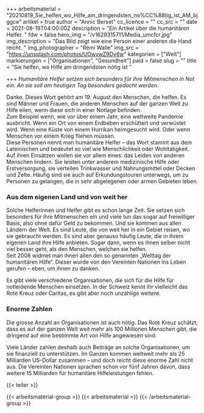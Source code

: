 +++
arbeitsmaterial = "20210819_Sie_helfen_wo_Hilfe_am_dringendsten_no%CC%88tig_ist_AM_bjggce"
artikel = true
author = "Annic Berset"
cc_licence = ""
cc_src = ""
date = 2021-08-19T04:00:00Z
description = "Ein Artikel über die humanitären Helfer. "
fdw = false
hero_img = "/v1629315711/Media_umcfcr.jpg"
img_description = "Das Bild zeigt wie eine Person einer anderen die Hand reicht. "
img_photographer = "Rémi Walle"
img_src = "https://unsplash.com/photos/UOwvwZ9Dy6w"
kategorien = ["Welt"]
markierungen = ["Organisationen", "Gesundheit"]
paid = false
slug = ""
title = "Sie helfen, wo Hilfe am dringendsten nötig ist "

+++
_Humanitäre Helfer setzen sich besonders für ihre Mitmenschen in Not ein. An sie soll am heutigen Tag besonders gedacht werden._

Danke. Dieses Wort gehört am 19. August den Menschen, die helfen. Es sind Männer und Frauen, die anderen Menschen auf der ganzen Welt zu Hilfe eilen, wenn diese sich in einer Notlage befinden.  
Zum Beispiel wenn, wie vor über einem Jahr, eine weltweite Pandemie ausbricht. Wenn ein Ort von einem Erdbeben erschüttert und verwüstet wird. Wenn eine Küste von einem Hurrikan heimgesucht wird. Oder wenn Menschen vor einem Krieg fliehen müssen.  
Diese Personen nennt man humanitäre Helfer – das Wort stammt aus dem Lateinischen und bedeutet so viel wie Menschlichkeit oder Wohltätigkeit. Auf ihren Einsätzen wollen sie vor allem eines: das Leiden von anderen Menschen lindern. Sie leisten unter anderem medizinische Hilfe oder Erstversorgung, sie verteilen Trinkwasser und Nahrungsmittel oder Decken und Zelte. Häufig sind sie auch auf Erkundungstouren unterwegs, um zu Personen zu gelangen, die in sehr abgelegenen oder armen Gebieten leben.

### Aus dem eigenen Land und von weit her

Solche Helferinnen und Helfer gibt es schon lange Zeit. Sie setzen sich besonders für ihre Mitmenschen ein und viele tun das sogar auf freiwilliger Basis, also ohne dafür Geld zu bekommen. Und sie kommen aus allen Ländern der Welt. Es sind Leute, die von weit her in ein Gebiet reisen, wo sie gebraucht werden. Es sind aber genauso häufig Leute, die in ihrem eigenen Land ihre Hilfe anbieten. Sogar dann, wenn es ihnen selber nicht viel besser geht, als den Menschen, welchen sie helfen.  
Seit 2008 widmet man ihnen allen den so genannten „Welttag der humanitären Hilfe“. Dieser wurde von den Vereinten Nationen ins Leben gerufen – eben, um ihnen zu danken.

Es gibt viele verschiedene Organisationen, die sich für die Hilfe für notleidende Menschen einsetzen. In der Schweiz kennt ihr vielleicht das Rote Kreuz oder Caritas, es gibt aber noch unzählige weitere.

### Enorme Zahlen

Die grosse Anzahl an Organisationen ist auch nötig. Das Rote Kreuz schätzt, dass es auf der ganzen Welt weit mehr als 100 Millionen Menschen gibt, die dringend auf eine bestimmte Art von Hilfe angewiesen sind.

Viele Länder zahlen deshalb auch Beiträge an solche Organisationen, um sie finanziell zu unterstützen. Im Ganzen kommen weltweit mehr als 25 Milliarden US-Dollar zusammen – und doch reicht diese enorme Zahl nicht aus. Die Vereinten Nationen sprachen schon vor fünf Jahren davon, dass weitere 15 Milliarden für humanitäre Hilfeleistungen fehlen.

{{< teiler >}}

{{< arbeitsmaterial-group >}}
{{< arbeitsmaterial >}}
{{< /arbeitsmaterial-group >}}